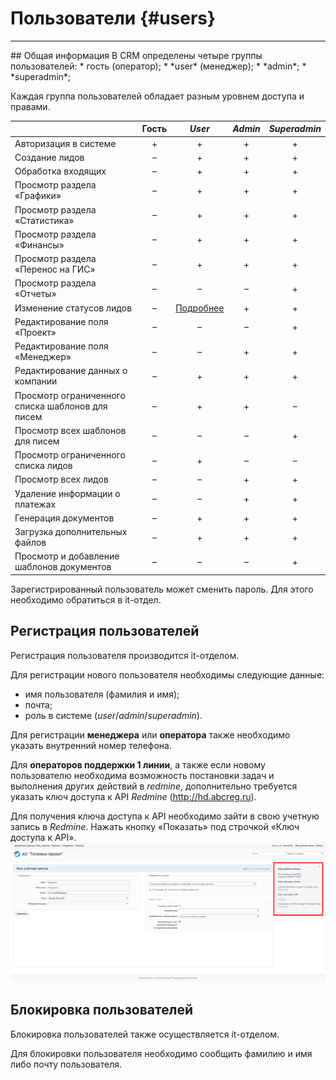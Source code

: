 # Пользователи {#users}
<hr>
## Общая информация
В CRM определены четыре группы пользователей:
* гость (оператор);
* *user* (менеджер);
* *admin*;
* *superadmin*;

Каждая группа пользователей обладает разным уровнем доступа и правами. 

|   | Гость | *User* | *Admin* | *Superadmin* |
|---|:-----:|:------:|:-------:|:------------:|
|Авторизация в системе| + | + | + | + |
|Создание лидов  | – | + | + | + | 
|Обработка входящих | – | + | + | + |
|Просмотр раздела «Графики»| – | + | + | + |
|Просмотр раздела «Статистика»| –| + | + | + |
|Просмотр раздела «Финансы»| – | + | + | + |
|Просмотр раздела «Перенос на ГИС»| – | + | + | + |
|Просмотр раздела «Отчеты»| – | – | – | + |
|Изменение статусов лидов| – | [Подробнее](../leads/leadInfo.md#leadInfo-statuses)| + | + |
|Редактирование поля «Проект»| – | – | – | + |
|Редактирование поля «Менеджер»| – | – | + | + |
|Редактирование данных о компании| – | + | + | + |
|Просмотр ограниченного списка шаблонов для писем| – | + | + | – |
|Просмотр всех шаблонов для писем| – | – | – | + |
|Просмотр ограниченного списка лидов  | – | + | – | – |
|Просмотр всех лидов| – | – | + | + |
|Удаление информации о платежах| – | – | + | + |
|Генерация документов| – | + | + | + |
|Загрузка дополнительных файлов| – | + | + | + |
|Просмотр и добавление шаблонов документов| – | – | – | + |
 
Зарегистрированный пользователь может сменить пароль. Для этого необходимо обратиться в it-отдел.

## Регистрация пользователей
Регистрация пользователя производится it-отделом.

Для регистрации нового пользователя необходимы следующие данные:
* имя пользователя (фамилия и имя);
* почта;
* роль в системе (*user*/*admin*/*superadmin*).

Для регистрации **менеджера** или **оператора** также необходимо указать внутренний номер телефона.

Для **операторов поддержки 1 линии**, а также если новому пользователю необходима возможность постановки задач и выполнения других действий в *redmine*, дополнительно требуется указать ключ доступа к API *Redmine* (http://hd.abcreg.ru).
 
Для получения ключа доступа к API необходимо зайти в свою учетную запись в *Redmine*. Нажать кнопку «Показать» под строчкой «Ключ доступа к API».
![](/assets/red-api.png)

## Блокировка пользователей

Блокировка пользователей также осуществляется it-отделом.

Для блокировки пользователя необходимо сообщить фамилию и имя либо почту пользователя.